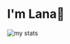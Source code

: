 # I'm Lana👋

<img alt="my stats" src="https://github-readme-stats.vercel.app/api?username=lanayepifanova&show_icons=true"/>
